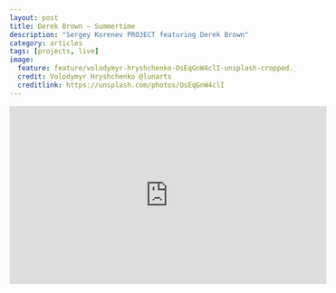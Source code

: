 ```yaml
---
layout: post
title: Derek Brown — Summertime
description: "Sergey Korenev PROJECT featuring Derek Brown"
category: articles
tags: [projects, live]
image:
  feature: feature/volodymyr-hryshchenko-OsEqGnW4clI-unsplash-cropped.jpg 
  credit: Volodymyr Hryshchenko @lunarts
  creditlink: https://unsplash.com/photos/OsEqGnW4clI
---
```


<iframe width="560" height="315" src="https://www.youtube.com/embed/ikEEy0q6jGA" frameborder="0" allow="accelerometer; autoplay; encrypted-media; gyroscope; picture-in-picture" allowfullscreen></iframe>
